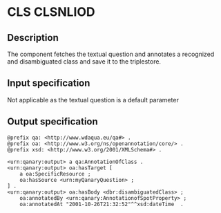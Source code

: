 # CLS CLSNLIOD

## Description

The component fetches the textual question and annotates a recognized and disambiguated class and save it to the triplestore.

## Input specification

Not applicable as the textual question is a default parameter

## Output specification

```ttl
@prefix qa: <http://www.wdaqua.eu/qa#> .
@prefix oa: <http://www.w3.org/ns/openannotation/core/> .
@prefix xsd: <http://www.w3.org/2001/XMLSchema#> .

<urn:qanary:output> a qa:AnnotationOfClass .
<urn:qanary:output> oa:hasTarget [
	a oa:SpecificResource ;
 	oa:hasSource <urn:myQanaryQuestion> ;
] .
<urn:qanary:output> oa:hasBody <dbr:disambiguatedClass> ;
    oa:annotatedBy <urn:qanary:AnnotationofSpotProperty> ;
    oa:annotatedAt "2001-10-26T21:32:52"^^xsd:dateTime  .
```

